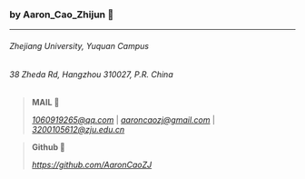 ### by Aaron_Cao_Zhijun 🌳

---

###### *Zhejiang University, Yuquan Campus*

###### *38 Zheda Rd, Hangzhou 310027, P.R. China*

>**MAIL 📧**
>
>*1060919265@qq.com* | 
>*aaroncaozj@gmail.com* | 
>*3200105612@zju.edu.cn*

> **Github 🦾**
>
> *https://github.com/AaronCaoZJ*

